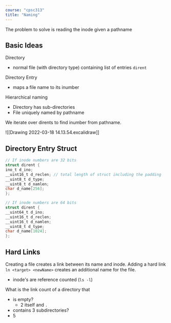 ```yaml
---
course: "cpsc313"
title: "Naming"
---
```


The problem to solve is reading the inode given a pathname

## Basic Ideas
Directory
- normal file (with directory type) containing list of entries `dirent`

Directory Entry
- maps a file name to its inumber

Hierarchical naming
- Directory has sub-directories
- File uniquely named by pathname

We iterate over dirents to find inumber from pathname.

![[Drawing 2022-03-18 14.13.54.excalidraw]]

## Directory Entry Struct
```C
// If inode numbers are 32 bits
struct dirent {  
ino_t d_ino;  
__uint16_t d_reclen; // total length of struct including the padding
__uint8_t d_type;  
__uint8_t d_namlen;  
char d_name[256];  
};  

// If inode numbers are 64 bits
struct dirent {  
__uint64_t d_ino;  
__uint16_t d_reclen;  
__uint16_t d_namlen;  
__uint8_t d_type;  
char d_name[1024];  
};
```

## Hard Links
Creating a file creates a link between its name and inode.
Adding a hard link `ln <target> <newName>` creates an additional name for the file.
- inode's are reference counted (`ls -l`)

What is the link count of a directory that
- is empty?
    - 2 itself and `.`
- contains 3 subdirectories?
- 5